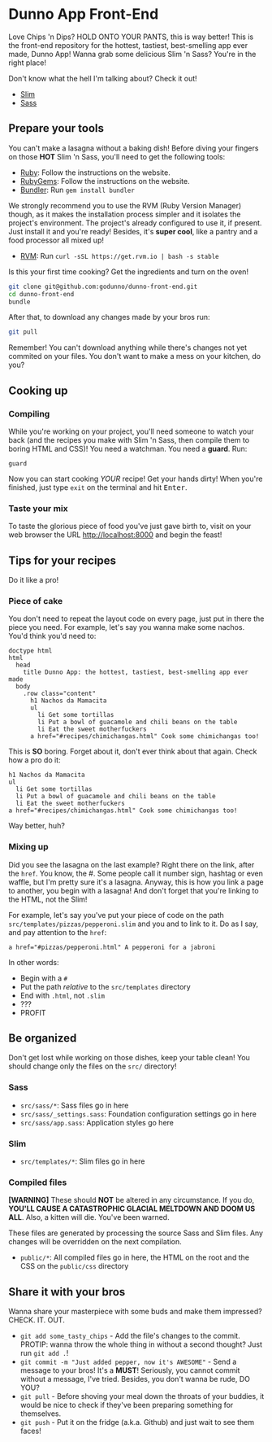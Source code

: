 # Dunno App Front-End

Love Chips 'n Dips? HOLD ONTO YOUR PANTS, this is way better! This is
the front-end repository for the hottest, tastiest, best-smelling app
ever made, Dunno App! Wanna grab some delicious Slim 'n Sass? You're in
the right place!

Don't know what the hell I'm talking about? Check it out!

  * [Slim](http://slim-lang.com/)
  * [Sass](http://sass-lang.com/guide)

## Prepare your tools

You can't make a lasagna without a baking dish! Before diving your
fingers on those **HOT** Slim 'n Sass, you'll need to get the following
tools:

  * [Ruby](http://www.ruby-lang.org): Follow the instructions on the
    website.
  * [RubyGems](http://rubygems.org): Follow the instructions on the
    website.
  * [Bundler](http://bundler.io): Run `gem install bundler`

We strongly recommend you to use the RVM (Ruby Version Manager) though,
as it makes the installation process simpler and it isolates the
project's environment. The project's already configured to use it, if
present. Just install it and you're ready! Besides, it's
**super cool**, like a pantry and a food processor all mixed up!

  * [RVM](http://rvm.io/): Run `curl -sSL https://get.rvm.io | bash -s stable`

Is this your first time cooking? Get the ingredients and turn on the oven!

```bash
git clone git@github.com:godunno/dunno-front-end.git
cd dunno-front-end
bundle
```

After that, to download any changes made by your bros run:

```bash
git pull
```

Remember! You can't download anything while there's changes not yet
commited on your files. You don't want to make a mess on your kitchen,
do you?

## Cooking up

### Compiling

While you're working on your project, you'll need someone to watch your
back (and the recipes you make with Slim 'n Sass, then compile
them to boring HTML and CSS)! You need a watchman. You need a **guard**.
Run:

`guard`

Now you can start cooking *YOUR* recipe! Get your hands dirty! When
you're finished, just type `exit` on the terminal and hit
<kbd>Enter</kbd>.

### Taste your mix

To taste the glorious piece of food you've just gave birth to, visit on
your web browser the URL [http://localhost:8000](http://localhost:8000) and begin the feast!

## Tips for your recipes

Do it like a pro!

### Piece of cake

You don't need to repeat the layout code on every page, just put in
there the piece you need. For example, let's say you wanna make some
nachos. You'd think you'd need to:

```slim
doctype html
html
  head
    title Dunno App: the hottest, tastiest, best-smelling app ever made
  body
    .row class="content"
      h1 Nachos da Mamacita
      ul
        li Get some tortillas
        li Put a bowl of guacamole and chili beans on the table
        li Eat the sweet motherfuckers
      a href="#recipes/chimichangas.html" Cook some chimichangas too!
```

This is **SO** boring. Forget about it, don't ever think about that
again. Check how a pro do it:

```slim
h1 Nachos da Mamacita
ul
  li Get some tortillas
  li Put a bowl of guacamole and chili beans on the table
  li Eat the sweet motherfuckers
a href="#recipes/chimichangas.html" Cook some chimichangas too!
```

Way better, huh?

### Mixing up

Did you see the lasagna on the last example? Right there on the link,
after the `href`. You know, the #. Some people call it number sign,
hashtag or even waffle, but I'm pretty sure it's a lasagna. Anyway, this
is how you link a page to another, you begin with a lasagna! And don't
forget that you're linking to the HTML, not the Slim!

For example, let's say you've put your piece of code on the path
`src/templates/pizzas/pepperoni.slim` and you and to link to it. Do as I
say, and pay attention to the `href`:

```slim
a href="#pizzas/pepperoni.html" A pepperoni for a jabroni
```

In other words:

  * Begin with a `#`
  * Put the path *relative* to the `src/templates` directory
  * End with `.html`, not `.slim`
  * ???
  * PROFIT

## Be organized

Don't get lost while working on those dishes, keep your table clean! You
should change only the files on the `src/` directory!

### Sass

  * `src/sass/*`: Sass files go in here
  * `src/sass/_settings.sass`: Foundation configuration settings go in here
  * `src/sass/app.sass`: Application styles go here

### Slim

  * `src/templates/*`: Slim files go in here

### Compiled files

**[WARNING]** These should **NOT** be altered in any circumstance. If
 you do, **YOU'LL CAUSE A CATASTROPHIC GLACIAL MELTDOWN AND DOOM US
ALL**. Also, a kitten will die. You've been warned.

These files are generated by processing the source Sass and Slim files.
Any changes will be overridden on the next compilation.

  * `public/*`: All compiled files go in here, the HTML on the root and
    the CSS on the `public/css` directory

## Share it with your bros

Wanna share your masterpiece with some buds and make them impressed?
CHECK. IT. OUT.

  * `git add some_tasty_chips` - Add the file's changes to the commit.
    PROTIP: wanna throw the whole thing in without a second thought?
    Just run `git add .`!
  * `git commit -m "Just added pepper, now it's AWESOME"` - Send a
    message to your bros! It's a **MUST**! Seriously, you cannot commit
    without a message, I've tried. Besides, you don't wanna be rude, DO
    YOU?
  * `git pull` - Before shoving your meal down the throats of your
    buddies, it would be nice to check if they've been preparing
    something for themselves.
  * `git push` - Put it on the fridge (a.k.a. Github) and just wait to
    see them faces!

